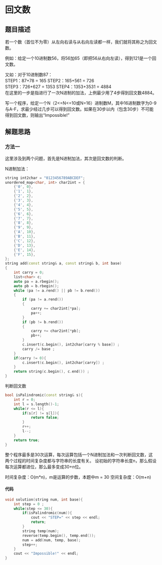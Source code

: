 # 回文数

## 题目描述

若一个数（首位不为零）从左向右读与从右向左读都一样，我们就将其称之为回文数。

例如：给定一个10进制数56，将56加65（即把56从右向左读），得到121是一个回文数。

又如：对于10进制数87：<br/>
STEP1：87+78  = 165                  STEP2：165+561 = 726<br/>
STEP3：726+627 = 1353                STEP4：1353+3531 = 4884<br/>
在这里的一步是指进行了一次N进制的加法，上例最少用了4步得到回文数4884。

写一个程序，给定一个N（2&lt;=N&lt;=10或N=16）进制数M，其中16进制数字为0-9与A-F，求最少经过几步可以得到回文数。如果在30步以内（包含30步）不可能得到回文数，则输出“Impossible!”

## 解题思路

### 方法一

这里涉及到两个问题，首先是N进制加法，其次是回文数的判断。<br/>

N进制加法：

```cpp
string int2char = "0123456789ABCDEF";
unordered_map<char, int> char2int = {
    {'0', 0},
    {'1', 1},
    {'2', 2},
    {'3', 3},
    {'4', 4},
    {'5', 5},
    {'6', 6},
    {'7', 7},
    {'8', 8},
    {'9', 9},
    {'A', 10},
    {'B', 11},
    {'C', 12},
    {'D', 13},
    {'E', 14},
    {'F', 15},
};
string add(const string& a, const string& b, int base)
{
    int carry = 0;
    list<char> c;
    auto pa = a.rbegin();
    auto pb = b.rbegin();
    while (pa != a.rend() || pb != b.rend())
    {
        if (pa != a.rend())
        {
            carry += char2int[*pa];
            pa++;
        }
        if (pb != b.rend())
        {
            carry += char2int[*pb];
            pb++;
        }
        c.insert(c.begin(), int2char[carry % base]) ;
        carry /= base ;
    }
    if(carry != 0){
        c.insert(c.begin(), int2char[carry]) ;
    }
    return string(c.begin(), c.end()) ;
}
```

判断回文数

```cpp
bool isPalindromic(const string& s){
    int r = 0;
    int l = s.length()-1;
    while(r <= l){
        if(s[r] != s[l]){
            return false;
        }
        r++;
        l--;
    }
    return true;
}
```

整个程序最多是30次运算，每次运算包括一个N进制加法和一次判断回文数，这两个过程的时间复杂度都与字符串的长度有关。
设初始的字符串长度n，那么假设每次运算都进位，那么最多变成30+n位。

时间复杂度：O(m*n)，m是运算的步数，本题中m = 30
空间复杂度：O(m+n)

#### 代码

```cpp
void solution(string num, int base){
    int step = 0 ;
    while(step <= 30){
        if(isPalindromic(num)){
            cout << "STEP=" << step << endl;
            return;
        }
        string temp(num);
        reverse(temp.begin(), temp.end());
        num = add(num, temp, base);
        step++;
    }
    cout << "Impossible!" << endl;
}
```
